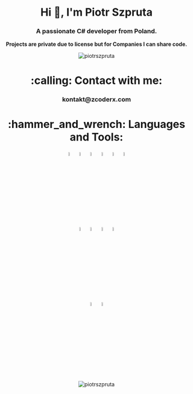 <h1 align="center">Hi 👋, I'm Piotr Szpruta</h1>
<h3 align="center">A passionate C# developer from Poland.</h3>
<p align="center"><b>Projects are private due to license but for Companies I can share code.</b></p>
<p align="center"><img src="https://github-profile-trophy.vercel.app/?username=piotrszpruta&theme=darkhub&no-frame=true" alt="piotrszpruta" /></p>

<h1 align="center">:calling:	Contact with me:</h1>
<h3 align="center">kontakt@zcoderx.com</h3>

<h1 align="center">:hammer_and_wrench: Languages and Tools:</h1>
<p align="center"> 
  <img width="5%" src="https://cdn.jsdelivr.net/gh/devicons/devicon/icons/csharp/csharp-plain.svg" />
  <img width="5%" src="https://cdn.jsdelivr.net/gh/devicons/devicon/icons/dotnetcore/dotnetcore-original.svg" />
  <img width="5%" src="https://cdn.jsdelivr.net/gh/devicons/devicon/icons/javascript/javascript-plain.svg" />
  <img width="5%" src="https://cdn.jsdelivr.net/gh/devicons/devicon/icons/html5/html5-plain-wordmark.svg" />
  <img width="5%" src="https://cdn.jsdelivr.net/gh/devicons/devicon/icons/css3/css3-plain-wordmark.svg" />
  <img width="5%" src="https://cdn.jsdelivr.net/gh/devicons/devicon/icons/php/php-plain.svg" />
  </br>
  <img width="5%" src="https://cdn.jsdelivr.net/gh/devicons/devicon/icons/docker/docker-plain-wordmark.svg" />
  <img width="5%" src="https://cdn.jsdelivr.net/gh/devicons/devicon/icons/blender/blender-original.svg" />
  <img width="5%" src="https://cdn.jsdelivr.net/gh/devicons/devicon/icons/visualstudio/visualstudio-plain.svg" />
  <img width="5%" src="https://cdn.jsdelivr.net/gh/devicons/devicon/icons/vscode/vscode-original.svg" />
  </br>
  <img width="5%" src="https://cdn.jsdelivr.net/gh/devicons/devicon/icons/mysql/mysql-original-wordmark.svg" />
  <img width="5%" src="https://cdn.jsdelivr.net/gh/devicons/devicon/icons/postgresql/postgresql-original-wordmark.svg" />
</p>

<p align="center">
  <a>
    <img align="center" src="https://github-readme-stats.vercel.app/api?username=piotrszpruta&show_icons=true&theme=github_dark&locale=en&count_private=true&hide=issues" alt="piotrszpruta" />
  </a>
</p>
